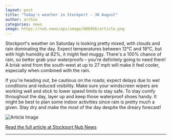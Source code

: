 ```yaml
---
layout: post
title: "Today's weather in Stockport - 30 August"
author: archie
categories: news
image: https://nub.news/api/image/686956/article.png
---
```

Stockport's weather on Saturday is looking pretty mixed, with clouds and rain dominating the day. Expect temperatures between 12°C and 18°C, but with high humidity at 82%, it might feel muggy. There's a 100% chance of rain, so better grab your waterproofs – you're definitely going to need them! A brisk wind from the south-west at up to 27 mph will make it feel cooler, especially when combined with the rain. 

If you're heading out, be cautious on the roads; expect delays due to wet conditions and reduced visibility. Make sure your windscreen wipers are working well and stick to lower speed limits to stay safe. To stay comfy throughout the day, layer up and keep those waterproof shoes handy. It might be best to plan some indoor activities since rain is pretty much a given. Stay dry and make the most of the day despite the dreary forecast!

![Article Image](https://nub.news/api/image/686956/article.png)

[Read the full article at Stockport Nub News](https://stockport.nub.news/news/weather-news/todays-weather-in-stockport-30-august-270371)

---
